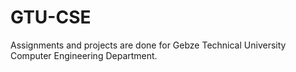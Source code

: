 # GTU-CSE
Assignments and projects are done for Gebze Technical University Computer Engineering Department.
